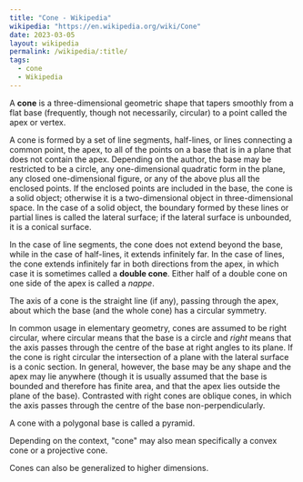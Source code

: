 ```yaml
---
title: "Cone - Wikipedia"
wikipedia: "https://en.wikipedia.org/wiki/Cone"
date: 2023-03-05
layout: wikipedia
permalink: /wikipedia/:title/
tags:
  - cone
  - Wikipedia
---
```

A **cone** is a three-dimensional geometric shape that tapers smoothly from a flat base (frequently, though not necessarily, circular) to a point called the apex or vertex.

A cone is formed by a set of line segments, half-lines, or lines connecting a common point, the apex, to all of the points on a base that is in a plane that does not contain the apex. Depending on the author, the base may be restricted to be a circle, any one-dimensional quadratic form in the plane, any closed one-dimensional figure, or any of the above plus all the enclosed points. If the enclosed points are included in the base, the cone is a solid object; otherwise it is a two-dimensional object in three-dimensional space. In the case of a solid object, the boundary formed by these lines or partial lines is called the lateral surface; if the lateral surface is unbounded, it is a conical surface.

In the case of line segments, the cone does not extend beyond the base, while in the case of half-lines, it extends infinitely far. In the case of lines, the cone extends infinitely far in both directions from the apex, in which case it is sometimes called a **double cone**. Either half of a double cone on one side of the apex is called a *nappe*.

The axis of a cone is the straight line (if any), passing through the apex, about which the base (and the whole cone) has a circular symmetry.

In common usage in elementary geometry, cones are assumed to be right circular, where circular means that the base is a circle and *right* means that the axis passes through the centre of the base at right angles to its plane. If the cone is right circular the intersection of a plane with the lateral surface is a conic section. In general, however, the base may be any shape and the apex may lie anywhere (though it is usually assumed that the base is bounded and therefore has finite area, and that the apex lies outside the plane of the base). Contrasted with right cones are oblique cones, in which the axis passes through the centre of the base non-perpendicularly.

A cone with a polygonal base is called a pyramid.

Depending on the context, "cone" may also mean specifically a convex cone or a projective cone.

Cones can also be generalized to higher dimensions.